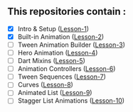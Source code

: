 ## This repositories contain :
- [x] Intro & Setup (<a href="">Lesson-1</a>)
- [x] Built-in Animation (<a href="">Lesson-2</a>)
- [ ] Tween Animation Builder (<a href="">Lesson-3</a>)
- [ ] Hero Animation (<a href="">Lesson-4</a>)
- [ ] Dart Mixins (<a href="">Lesson-5</a>)
- [ ] Animation Controllers (<a href="">Lesson-6</a>)
- [ ] Tween Sequences (<a href="">Lesson-7</a>)
- [ ] Curves (<a href="">Lesson-8</a>)
- [ ] Animated List (<a href="">Lesson-9</a>)
- [ ] Stagger List Animations (<a href="">Lesson-10</a>)
<br>
<br>
  
